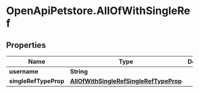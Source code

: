 # OpenApiPetstore.AllOfWithSingleRef

## Properties

Name | Type | Description | Notes
------------ | ------------- | ------------- | -------------
**username** | **String** |  | [optional] 
**singleRefTypeProp** | [**AllOfWithSingleRefSingleRefTypeProp**](AllOfWithSingleRefSingleRefTypeProp.md) |  | [optional] 


